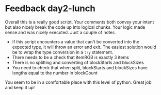 # Feedback day2-lunch

Overall this is a really good script. Your comments both convey your intent but also nicely break the code up into logical chunks. Your logic made sense and was nicely executed. Just a couple of notes.

- If this script encounters a value that can't be converted into the expected type, it will throw an error and exit. The easiest solution would be to wrap the type conversion in a `try` statement.
- There needs to be a check that itemRGB is exactly 3 items
- There is no splitting and converting of blockStarts and blockSizes
- You need to check that when split, blockStarts and blockSizes have lengths equal to the number in blockCount

You seem to be in a comfortable place with this level of python. Great job and keep it up!